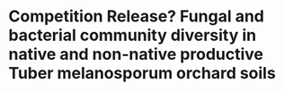 # Competition Release? Fungal and bacterial community diversity in native and non-native productive Tuber melanosporum orchard soils
